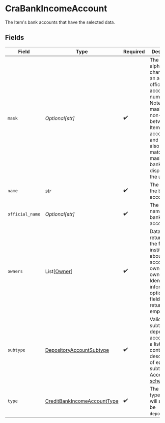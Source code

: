 # CraBankIncomeAccount

The Item's bank accounts that have the selected data.


## Fields

| Field                                                                                                                                                                                                                 | Type                                                                                                                                                                                                                  | Required                                                                                                                                                                                                              | Description                                                                                                                                                                                                           |
| --------------------------------------------------------------------------------------------------------------------------------------------------------------------------------------------------------------------- | --------------------------------------------------------------------------------------------------------------------------------------------------------------------------------------------------------------------- | --------------------------------------------------------------------------------------------------------------------------------------------------------------------------------------------------------------------- | --------------------------------------------------------------------------------------------------------------------------------------------------------------------------------------------------------------------- |
| `mask`                                                                                                                                                                                                                | *Optional[str]*                                                                                                                                                                                                       | :heavy_check_mark:                                                                                                                                                                                                    | The last 2-4 alphanumeric characters of an account's official account number.<br/>Note that the mask may be non-unique between an Item's accounts, and it may also not match the mask that the bank displays to the user. |
| `name`                                                                                                                                                                                                                | *str*                                                                                                                                                                                                                 | :heavy_check_mark:                                                                                                                                                                                                    | The name of the bank account.                                                                                                                                                                                         |
| `official_name`                                                                                                                                                                                                       | *Optional[str]*                                                                                                                                                                                                       | :heavy_check_mark:                                                                                                                                                                                                    | The official name of the bank account.                                                                                                                                                                                |
| `owners`                                                                                                                                                                                                              | List[[Owner](../../models/shared/owner.md)]                                                                                                                                                                           | :heavy_check_mark:                                                                                                                                                                                                    | Data returned by the financial institution about the account owner or owners. Identity information is optional, so field may return an empty array.                                                                   |
| `subtype`                                                                                                                                                                                                             | [DepositoryAccountSubtype](../../models/shared/depositoryaccountsubtype.md)                                                                                                                                           | :heavy_check_mark:                                                                                                                                                                                                    | Valid account subtypes for depository accounts. For a list containing descriptions of each subtype, see [Account schemas](https://plaid.com/docs/api/accounts/#StandaloneAccountType-depository).                     |
| `type`                                                                                                                                                                                                                | [CreditBankIncomeAccountType](../../models/shared/creditbankincomeaccounttype.md)                                                                                                                                     | :heavy_check_mark:                                                                                                                                                                                                    | The account type. This will always be `depository`.                                                                                                                                                                   |